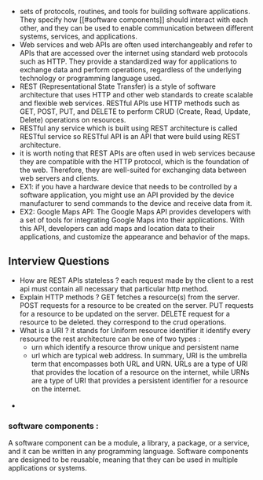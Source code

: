 - sets of protocols, routines, and tools for building software applications. They specify how [[#software components]] should interact with each other, and they can be used to enable communication between different systems, services, and applications.
  </br>
- Web services and web APIs are often used interchangeably and refer to APIs that are accessed over the internet using standard web protocols such as HTTP. They provide a standardized way for applications to exchange data and perform operations, regardless of the underlying technology or programming language used.
  </br>
- REST (Representational State Transfer) is a style of software architecture that uses HTTP and other web standards to create scalable and flexible web services. RESTful APIs use HTTP methods such as GET, POST, PUT, and DELETE to perform CRUD (Create, Read, Update, Delete) operations on resources.
  </br>
- RESTful any service which is built using REST architecture is called RESTful service so RESTful API is an API that were build using REST architecture.
  </br>
- it is worth noting that REST APIs are often used in web services because they are compatible with the HTTP protocol, which is the foundation of the web. Therefore, they are well-suited for exchanging data between web servers and clients.
  </br>
- EX1: 
  if you have a hardware device that needs to be controlled by a software application, you might use an API provided by the device manufacturer to send commands to the device and receive data from it.
  </br>
- EX2:
  Google Maps API: The Google Maps API provides developers with a set of tools for integrating Google Maps into their applications. With this API, developers can add maps and location data to their applications, and customize the appearance and behavior of the maps.

## Interview Questions
- How are REST APIs stateless ?
  each request made by the client to a rest api must contain all necessary that particular http method. 
  </br>
- Explain HTTP methods ?
  GET fetches a resource(s) from the server.
  POST requests for a resource to be created on the server.
  PUT requests for a resource to be updated on the server.
  DELETE request for a resource to be deleted.
  they correspond to the crud operations.
  </br>
- What is a URI ?
  it stands for Uniform resource identifier 
  it identify every resource the rest architecture can be one of two types :
  - urn which identify a resource throw unique and persistent name 
  - url which are typical web address.
  In summary, URI is the umbrella term that encompasses both URL and URN. URLs are a type of URI that provides the location of a resource on the internet, while URNs are a type of URI that provides a persistent identifier for a resource on the internet.
  </br>
-





### software components :
A software component can be a module, a library, a package, or a service, and it can be written in any programming language. Software components are designed to be reusable, meaning that they can be used in multiple applications or systems.
